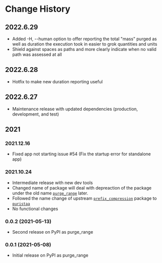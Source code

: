 # Change History

## 2022.6.29

* Added -H, --human option to offer reporting the total "mass" purged as well as duration the execution took in easier to grok quantities and units
* Shield against spaces as paths and more clearly indicate when no valid path was assessed at all

## 2022.6.28

* Hotfix to make new duration reporting useful

## 2022.6.27

* Maintenance release with updated dependencies (production, development, and test)

## 2021
### 2021.12.16

* Fixed app not starting issue #54 (Fix the startup error for standalone app)

### 2021.10.24

* Intermediate release with new dev tools
* Changed name of package will deal with depreaction of the package under the old name [`purge_range`](https://pypi.org/project/purge-range/) later.
* Followed the name change of upstream [`prefix_compression`](https://pypi.org/project/prefix-compression/) package to [`puristaa`](https://pypi.org/project/puristaa/)
* No functional changes

### 0.0.2 (2021-05-13)

* Second release on PyPI as purge_range

### 0.0.1 (2021-05-08)

* Initial release on PyPI as purge_range

